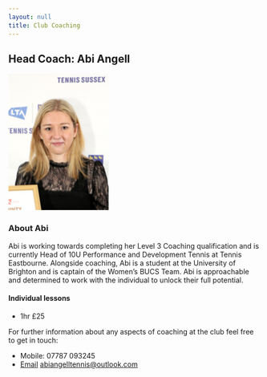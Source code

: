 ```yaml
---
layout: null
title: Club Coaching
---
```


## Head Coach: Abi Angell

<img src="./images/abi.png" alt="abi" style="width:200px;"/>

### About Abi

Abi is working towards completing her Level 3 Coaching qualification and is currently Head of 10U Performance and Development Tennis at Tennis Eastbourne. Alongside coaching, Abi is a student at the University of Brighton and is captain of the Women’s BUCS Team. Abi is approachable and determined to work with the individual to unlock their full potential.

#### Individual lessons

- 1hr £25

For further information about any aspects of coaching at the club feel free to get in touch:

- Mobile: 07787 093245
- [Email](mailto:abiangelltennis@outlook.com) abiangelltennis@outlook.com
